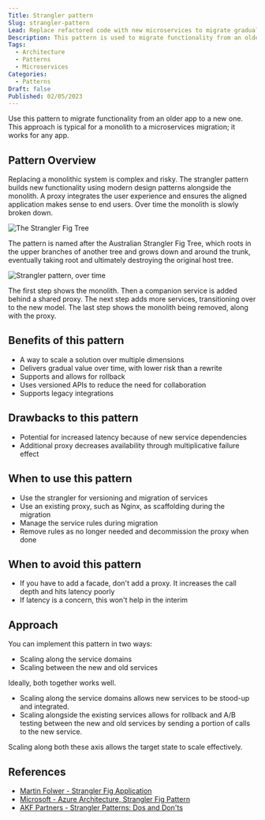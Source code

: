 ```yaml
---
Title: Strangler pattern
Slug: strangler-pattern
Lead: Replace refactored code with new microservices to migrate gradually.
Description: This pattern is used to migrate functionality from an older app to a new one.
Tags:
  - Architecture
  - Patterns
  - Microservices
Categories:
  - Patterns
Draft: false
Published: 02/05/2023
---
```


Use this pattern to migrate functionality from an older app to a new one. This approach is typical for a monolith to a microservices migration; it works for any app.

## Pattern Overview

Replacing a monolithic system is complex and risky. The strangler pattern builds new functionality using modern design patterns alongside the monolith. A proxy integrates the user experience and ensures the aligned application makes sense to end users. Over time the monolith is slowly broken down.

![The Strangler Fig Tree][def2]

[def2]: https://farm4.staticflickr.com/3356/3600794227_4916f9924e_z.jpg

The pattern is named after the Australian Strangler Fig Tree, which roots in the upper branches of another tree and grows down and around the trunk, eventually taking root and ultimately destroying the original host tree.

![Strangler pattern, over time](/media/strangler-pattern-example.png)

The first step shows the monolith. Then a companion service is added behind a shared proxy. The next step adds more services, transitioning over to the new model. The last step shows the monolith being removed, along with the proxy.

## Benefits of this pattern

* A way to scale a solution over multiple dimensions
* Delivers gradual value over time, with lower risk than a rewrite
* Supports and allows for rollback
* Uses versioned APIs to reduce the need for collaboration
* Supports legacy integrations

## Drawbacks to this pattern

* Potential for increased latency because of new service dependencies
* Additional proxy decreases availability through multiplicative failure effect

## When to use this pattern

* Use the strangler for versioning and migration of services
* Use an existing proxy, such as Nginx, as scaffolding during the migration
* Manage the service rules during migration
* Remove rules as no longer needed and decommission the proxy when done

## When to avoid this pattern

* If you have to add a facade, don't add a proxy. It increases the call depth and hits latency poorly
* If latency is a concern, this won't help in the interim

## Approach

You can implement this pattern in two ways:

* Scaling along the service domains
* Scaling between the new and old services

Ideally, both together works well.

* Scaling along the service domains allows new services to be stood-up and integrated.
* Scaling alongside the existing services allows for rollback and A/B testing between the new and old services by sending a portion of calls to the new service.

Scaling along both these axis allows the target state to scale effectively.

## References

* [Martin Folwer - Strangler Fig Application](https://martinfowler.com/bliki/StranglerFigApplication.html)
* [Microsoft - Azure Architecture, Strangler Fig Pattern](https://learn.microsoft.com/en-us/azure/architecture/patterns/strangler-fig)
* [AKF Partners - Strangler Patterns: Dos and Don'ts](https://akfpartners.com/growth-blog/strangler-pattern-dos-and-donts)
